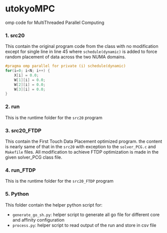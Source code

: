 # utokyoMPC
omp code for MultiThreaded Parallel Computing


### 1. src20
This contain the original program code from the class with no modification except for single line in line 45 where ```schedule(dynamic)``` is added to force random placement of data across the two NUMA domains.
```c
#pragma omp parallel for private (i) schedule(dynamic)
for(i=0; i<N; i++) {
    X[i] = 0.0;
    W[1][i] = 0.0;
    W[2][i] = 0.0;
    W[3][i] = 0.0;
}
```
### 2. run
This is the runtime folder for the ```src20``` program

### 3. src20_FTDP
This contain the First Touch Data Placement optimized program. the content is nearly same of that in the ```src20``` with exception to the ```solver_PCG.c``` and ``` Makefile``` files. All modification to achieve FTDP optimization is made in the given solver_PCG class file.

### 4. run_FTDP
This is the runtime folder for the ```src20_FTDP``` program

### 5. Python
This folder contain the helper python script for:

- ```generate_go_sh.py```: helper script to generate all go file for different core and affinity configuration
- ```process.py```: helper script to read output of the run and store in csv file
